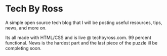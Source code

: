# Tech By Ross
A simple open source tech blog that I will be posting useful resources, tips, news, and more on.

Its all made with HTML/CSS and is live @ techbyross.com. 99 percent functional. News is the hardest part and the last piece of the puzzle ill be completing soon.
